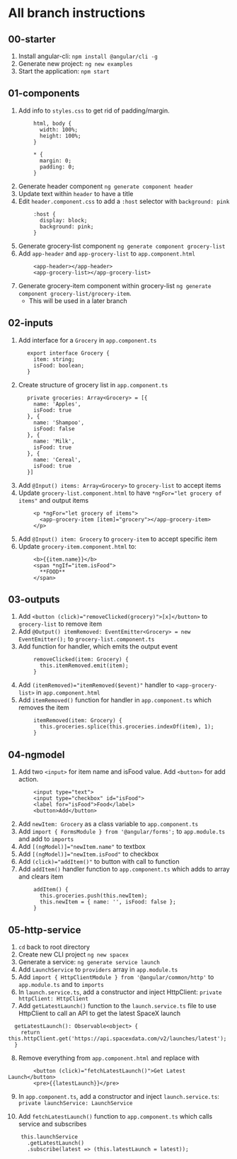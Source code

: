 # All branch instructions

## 00-starter
1.  Install angular-cli: `npm install @angular/cli -g`
2.  Generate new project: `ng new examples`
3.  Start the application: `npm start`


## 01-components
1.  Add info to `styles.css` to get rid of padding/margin.

```
        html, body {
          width: 100%;
          height: 100%;
        }

        * {
          margin: 0;
          padding: 0;
        }
```

2.  Generate header component `ng generate component header`
3.  Update text within `header` to have a title
4.  Edit `header.component.css` to add a `:host` selector with `background: pink`
```
        :host {
          display: block;
          background: pink;
        }
```

5.  Generate grocery-list component `ng generate component grocery-list`
6.  Add `app-header` and `app-grocery-list` to `app.component.html`

```
        <app-header></app-header>
        <app-grocery-list></app-grocery-list>
```

7.  Generate grocery-item component within grocery-list `ng generate component grocery-list/grocery-item`.
    * This will be used in a later branch


## 02-inputs
1.  Add interface for a `Grocery` in `app.component.ts`
```
      export interface Grocery {
        item: string;
        isFood: boolean;
      }
```

2.  Create structure of grocery list in `app.component.ts`
```
      private groceries: Array<Grocery> = [{
        name: 'Apples',
        isFood: true
      }, {
        name: 'Shampoo',
        isFood: false
      }, {
        name: 'Milk',
        isFood: true
      }, {
        name: 'Cereal',
        isFood: true
      }]
```

3.  Add `@Input() items: Array<Grocery>` to `grocery-list` to accept items
4.  Update `grocery-list.component.html` to have `*ngFor="let grocery of items"` and output items
```
        <p *ngFor="let grocery of items">
          <app-grocery-item [item]="grocery"></app-grocery-item>
        </p>
```

5.  Add `@Input() item: Grocery` to `grocery-item` to accept specific item
6.  Update `grocery-item.component.html` to:
```
        <b>{{item.name}}</b>
        <span *ngIf="item.isFood">
          **FOOD**
        </span>
```


## 03-outputs
1.  Add `<button (click)="removeClicked(grocery)">[x]</button>` to `grocery-list` to remove item
2.  Add `@Output() itemRemoved: EventEmitter<Grocery> = new EventEmitter();` to `grocery-list.component.ts`
3.  Add function for handler, which emits the output event
```
        removeClicked(item: Grocery) {
          this.itemRemoved.emit(item);
        }
```

4.  Add `(itemRemoved)="itemRemoved($event)"` handler to `<app-grocery-list>` in `app.component.html`
5.  Add `itemRemoved()` function for handler in `app.component.ts` which removes the item
```
        itemRemoved(item: Grocery) {
          this.groceries.splice(this.groceries.indexOf(item), 1);
        }
```


## 04-ngmodel
1.  Add two `<input>` for item name and isFood value.  Add `<button>` for add action.
```
        <input type="text">
        <input type="checkbox" id="isFood">
        <label for="isFood">Food</label>
        <button>Add</button>
```

2.  Add `newItem: Grocery` as a class variable to `app.component.ts`
3.  Add `import { FormsModule } from '@angular/forms';` to `app.module.ts` and add to `imports`
4.  Add `[(ngModel)]="newItem.name"` to textbox
5.  Add `[(ngModel)]="newItem.isFood"` to checkbox
6.  Add `(click)="addItem()"` to button with call to function
7.  Add `addItem()` handler function to `app.component.ts` which adds to array and clears item
```
        addItem() {
          this.groceries.push(this.newItem);
          this.newItem = { name: '', isFood: false };
        }
```


## 05-http-service
1.  `cd` back to root directory
2.  Create new CLI project `ng new spacex`
3.  Generate a service: `ng generate service launch`
4.  Add `LaunchService` to `providers` array in `app.module.ts`
5.  Add `import { HttpClientModule } from '@angular/common/http'` to `app.module.ts` and to `imports`
6.  In `launch.service.ts`, add a constructor and inject HttpClient: `private httpClient: HttpClient`
7.  Add `getLatestLaunch()` function to the `launch.service.ts` file to use HttpClient to call an API to get the latest SpaceX launch
```
  getLatestLaunch(): Observable<object> {
    return this.httpClient.get('https://api.spacexdata.com/v2/launches/latest');
  }
```

8.  Remove everything from `app.component.html` and replace with
```
        <button (click)="fetchLatestLaunch()">Get Latest Launch</button>
        <pre>{{latestLaunch}}</pre>
```

9.  In `app.component.ts`, add a constructor and inject `launch.service.ts`: `private launchService: LaunchService`

10.  Add `fetchLatestLaunch()` function to `app.component.ts` which calls service and subscribes
```
    this.launchService
      .getLatestLaunch()
      .subscribe(latest => (this.latestLaunch = latest));
```
